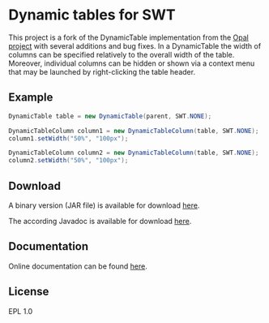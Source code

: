 Dynamic tables for SWT
====

This project is a fork of the DynamicTable implementation from the [Opal project](https://code.google.com/a/eclipselabs.org/p/opal/)
with several additions and bug fixes. In a DynamicTable the width of columns can be specified relatively to the overall width
of the table. Moreover, individual columns can be hidden or shown via a context menu that may be launched by
right-clicking the table header.

Example
------	

```Java
DynamicTable table = new DynamicTable(parent, SWT.NONE);

DynamicTableColumn column1 = new DynamicTableColumn(table, SWT.NONE);
column1.setWidth("50%", "100px");

DynamicTableColumn column2 = new DynamicTableColumn(table, SWT.NONE);
column2.setWidth("50%", "100px");
```

Download
------
A binary version (JAR file) is available for download [here](https://rawgithub.com/prasser/swttable/master/jars/swttable-0.0.1.jar).

The according Javadoc is available for download [here](https://rawgithub.com/prasser/swttable/master/jars/swttable-0.0.1-doc.jar). 

Documentation
------
Online documentation can be found [here](https://rawgithub.com/prasser/swttable/master/doc/index.html).

License
------
EPL 1.0
